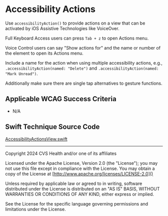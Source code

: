 # Accessibility Actions
Use `accessibilityAction()` to provide actions on a view that can be activated by iOS Assistive Technologies like VoiceOver.

Full Keyboard Access users can press `Tab + z` to open Actions menu.

Voice Control users can say "Show actions for" and the name or number of the element to open its Actions menu.

Include a name for the action when using multiple accessibility actions, e.g., `.accessibilityAction(named: "Delete")` and `.accessibilityAction(named: "Mark Unread")`.

Additionally make sure there are single tap alternatives to gesture functions.

## Applicable WCAG Success Criteria
- N/A

## Swift Technique Source Code
[AccessibilityActionsView.swift](../iOSswiftUIa11yTechniques/AccessibilityActionsView.swift)

----

Copyright 2024 CVS Health and/or one of its affiliates

Licensed under the Apache License, Version 2.0 (the "License");
you may not use this file except in compliance with the License.
You may obtain a copy of the License at
[http://www.apache.org/licenses/LICENSE-2.0]()

Unless required by applicable law or agreed to in writing, software
distributed under the License is distributed on an "AS IS" BASIS,
WITHOUT WARRANTIES OR CONDITIONS OF ANY KIND, either express or implied.

See the License for the specific language governing permissions and
limitations under the License.

